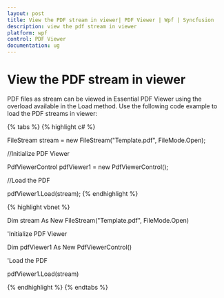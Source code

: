 ```yaml
---
layout: post
title: View the PDF stream in viewer| PDF Viewer | Wpf | Syncfusion
description: view the pdf stream in viewer
platform: wpf
control: PDF Viewer
documentation: ug
---
```


# View the PDF stream in viewer

PDF files as stream can be viewed in Essential PDF Viewer using the overload available in the Load method. Use the following code example to load the PDF streams in viewer:

{% tabs %}
{% highlight c# %}

FileStream stream = new FileStream("Template.pdf", FileMode.Open);

//Initialize PDF Viewer

PdfViewerControl pdfViewer1 = new PdfViewerControl();



//Load the PDF

pdfViewer1.Load(stream);
{% endhighlight %}


{% highlight vbnet %}

Dim stream As New FileStream("Template.pdf", FileMode.Open)



'Initialize PDF Viewer

Dim pdfViewer1 As New PdfViewerControl()



'Load the PDF

pdfViewer1.Load(stream)

{% endhighlight %}
{% endtabs %}

